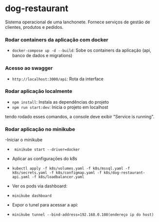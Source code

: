 # dog-restaurant

Sistema operacional de uma lanchonete.
Fornece serviços de gestão de clientes, produtos e pedidos.

### Rodar containers da aplicação com docker

- `docker-compose up -d --build`: Sobe os containers da aplicação (api, banco de dados e migrations)

### Acesso ao swagger

- `http://localhost:3000/api`: Rota da interface

### Rodar aplicação localmente

- `npm install`: Instala as dependências do projeto
- `npm run start:dev`: Inicia o projeto em localhost

tendo rodado esses comandos, a console deve exibir "Service is running".


### Rodar aplicação no minikube

-Iniciar o minikube
- ` minikube start --driver=docker`

- Aplicar as configurações do k8s
- ` kubectl apply -f k8s/volumes.yaml -f k8s/mssql.yaml -f k8s/secrets.yaml -f k8s/configmap.yaml -f k8s/dog-restaurant-api.yaml -f k8s/loadbalancer.yaml `

- Ver os pods via dashboard:
- `minikube dashboard`

- Expor o tunel para acessar a api:
- ` minikube tunnel --bind-address=192.168.0.108(endereço ip do host) ` 
